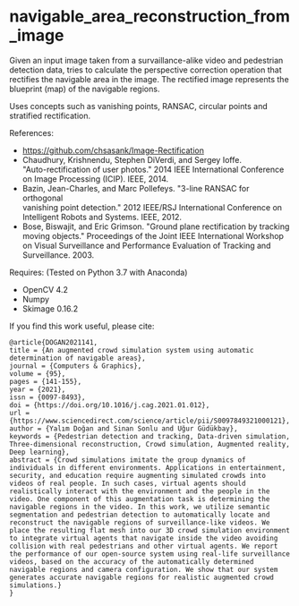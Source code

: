 # navigable_area_reconstruction_from_image

Given an input image taken from a survaillance-alike video and pedestrian detection data, tries to calculate the perspective correction operation that rectifies the navigable area in the image. The rectified image represents the blueprint (map) of the navigable regions.

Uses concepts such as vanishing points, RANSAC, circular points and stratified rectification.

References:
* https://github.com/chsasank/Image-Rectification 
* Chaudhury, Krishnendu, Stephen DiVerdi, and Sergey Ioffe.  
 "Auto-rectification of user photos." 2014 IEEE International Conference on Image Processing (ICIP). IEEE, 2014.
* Bazin, Jean-Charles, and Marc Pollefeys. "3-line RANSAC for orthogonal  
 vanishing point detection." 2012 IEEE/RSJ International Conference on Intelligent Robots and Systems. IEEE, 2012.
* Bose, Biswajit, and Eric Grimson. "Ground plane rectification by tracking moving objects." Proceedings of the Joint IEEE International Workshop on Visual Surveillance and Performance Evaluation of Tracking and Surveillance. 2003.

Requires: (Tested on Python 3.7 with Anaconda)
* OpenCV 4.2
* Numpy 
* Skimage 0.16.2

If you find this work useful, please cite:

```
@article{DOGAN2021141,
title = {An augmented crowd simulation system using automatic determination of navigable areas},
journal = {Computers & Graphics},
volume = {95},
pages = {141-155},
year = {2021},
issn = {0097-8493},
doi = {https://doi.org/10.1016/j.cag.2021.01.012},
url = {https://www.sciencedirect.com/science/article/pii/S0097849321000121},
author = {Yalım Doğan and Sinan Sonlu and Uğur Güdükbay},
keywords = {Pedestrian detection and tracking, Data-driven simulation, Three-dimensional reconstruction, Crowd simulation, Augmented reality, Deep learning},
abstract = {Crowd simulations imitate the group dynamics of individuals in different environments. Applications in entertainment, security, and education require augmenting simulated crowds into videos of real people. In such cases, virtual agents should realistically interact with the environment and the people in the video. One component of this augmentation task is determining the navigable regions in the video. In this work, we utilize semantic segmentation and pedestrian detection to automatically locate and reconstruct the navigable regions of surveillance-like videos. We place the resulting flat mesh into our 3D crowd simulation environment to integrate virtual agents that navigate inside the video avoiding collision with real pedestrians and other virtual agents. We report the performance of our open-source system using real-life surveillance videos, based on the accuracy of the automatically determined navigable regions and camera configuration. We show that our system generates accurate navigable regions for realistic augmented crowd simulations.}
}
```
